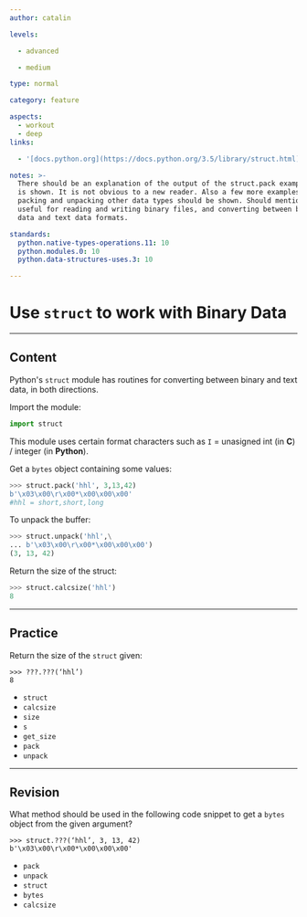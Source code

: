 ```yaml
---
author: catalin

levels:

  - advanced

  - medium

type: normal

category: feature

aspects:
  - workout
  - deep
links:

  - '[docs.python.org](https://docs.python.org/3.5/library/struct.html){website}'

notes: >-
  There should be an explanation of the output of the struct.pack example that
  is shown. It is not obvious to a new reader. Also a few more examples of
  packing and unpacking other data types should be shown. Should mention that is
  useful for reading and writing binary files, and converting between binary
  data and text data formats.

standards:
  python.native-types-operations.11: 10
  python.modules.0: 10
  python.data-structures-uses.3: 10

---
```


# Use `struct` to work with Binary Data

---
## Content

Python's `struct` module has routines for converting between binary and text data, in both directions.

Import the module:
```python
import struct
```

This module uses certain format characters such as `I` = unasigned int (in **C**) / integer (in **Python**).

Get a `bytes` object containing some values:
```python
>>> struct.pack('hhl', 3,13,42)
b'\x03\x00\r\x00*\x00\x00\x00'
#hhl = short,short,long
```
To unpack the buffer:
```python
>>> struct.unpack('hhl',\
... b'\x03\x00\r\x00*\x00\x00\x00')
(3, 13, 42)

```
Return the size of the struct:
```python
>>> struct.calcsize('hhl')
8
```

---
## Practice

Return the size of the `struct` given:
```
>>> ???.???(‘hhl’)
8
```

* `struct`
* `calcsize`
* `size`
* `s`
* `get_size`
* `pack`
* `unpack`

---
## Revision

What method should be used in the following code snippet to get a `bytes` object from the given argument?
```
>>> struct.???(‘hhl’, 3, 13, 42)
b'\x03\x00\r\x00*\x00\x00\x00'
```


* `pack`
* `unpack`
* `struct`
* `bytes`
* `calcsize`
